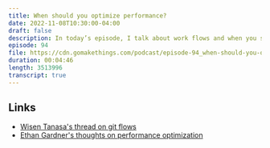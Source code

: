 ```yaml
---
title: When should you optimize performance?
date: 2022-11-08T10:30:00-04:00
draft: false
description: In today’s episode, I talk about work flows and when you should optimize for performance.
episode: 94
file: https://cdn.gomakethings.com/podcast/episode-94_when-should-you-optimize-performance.mp3
duration: 00:04:46
length: 3513996
transcript: true
---
```


## Links

- [Wisen Tanasa's thread on git flows](https://twitter.com/ceilfors/status/1575425216322248704)
- [Ethan Gardner's thoughts on performance optimization](https://twitter.com/EthanGardner/status/1575481868035977216)